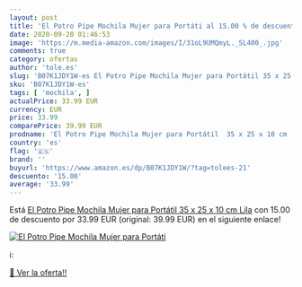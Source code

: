 ```yaml
---
layout: post
title: 'El Potro Pipe Mochila Mujer para Portáti al 15.00 % de descuento'
date: 2020-09-20 01:46:53
image: 'https://m.media-amazon.com/images/I/31oL9UMQmyL._SL400_.jpg'
comments: true
category: ofertas
author: 'tole.es'
slug: 'B07K1JDY1W-es El Potro Pipe Mochila Mujer para Portátil 35 x 25 x 10 cm...'
sku: 'B07K1JDY1W-es'
tags: [ 'mochila', ]
actualPrice: 33.99 EUR
currency: EUR
price: 33.99
comparePrice: 39.99 EUR
prodname: 'El Potro Pipe Mochila Mujer para Portátil  35 x 25 x 10 cm  Lila'
country: 'es'
flag: '🇪🇸'
brand: ''
buyurl: 'https://www.amazon.es/dp/B07K1JDY1W/?tag=tolees-21'
descuento: '15.00'
average: '33.99'
---
```


Está [El Potro Pipe Mochila Mujer para Portátil  35 x 25 x 10 cm  Lila](https://www.amazon.es/dp/B07K1JDY1W/?tag=tolees-21) con 15.00 de descuento por 33.99 EUR (original: 39.99 EUR) en el siguiente enlace!

[![El Potro Pipe Mochila Mujer para Portáti](https://m.media-amazon.com/images/I/31oL9UMQmyL._SL400_.jpg)](https://www.amazon.es/dp/B07K1JDY1W/?tag=tolees-21)

ℹ️:


[🛒 Ver la oferta!!](https://www.amazon.es/dp/B07K1JDY1W/?tag=tolees-21)
